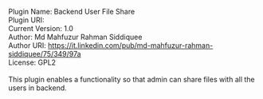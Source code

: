 Plugin Name: Backend User File Share<br />
Plugin URI:<br /> 
Current Version: 1.0<br />
Author: Md Mahfuzur Rahman Siddiquee<br />
Author URI: https://it.linkedin.com/pub/md-mahfuzur-rahman-siddiquee/75/349/97a<br />
License: GPL2<br />
<br />
This plugin enables a functionality so that admin can share files with all the users in backend.